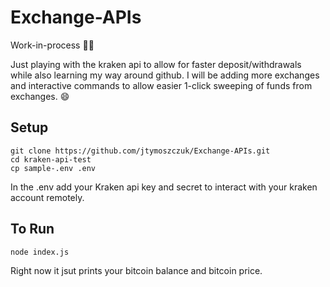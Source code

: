 # Exchange-APIs

Work-in-process 👷‍♂️

Just playing with the kraken api to allow for faster deposit/withdrawals while also learning my way around github. I will be adding more exchanges and interactive commands to allow easier 1-click sweeping of funds from exchanges. 😄

## Setup
```
git clone https://github.com/jtymoszczuk/Exchange-APIs.git
cd kraken-api-test
cp sample-.env .env
```

In the .env add your Kraken api key and secret to interact with your kraken account remotely.

## To Run
``
node index.js
``

Right now it jsut prints your bitcoin balance and bitcoin price.
